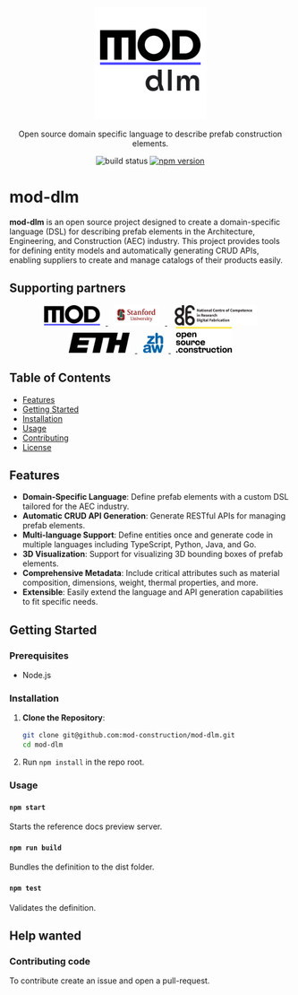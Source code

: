 <div align="center">
  <a href="https://mod.construction/docs/" target="blank">
<img src="assets/mod-dlm-logo.png" alt="mod-dlm-logo" width="200"/>
  </a>

Open source domain specific language to describe prefab construction elements.


![build status](https://github.com/lukeautry/tsoa/actions/workflows/runTestsOnPush.yml/badge.svg)
[![npm version](https://img.shields.io/npm/v/tsoa/latest)](https://www.npmjs.com/package/tsoa)

</div>

# mod-dlm

**mod-dlm** is an open source project designed to create a domain-specific language (DSL) for describing prefab elements in the Architecture, Engineering, and Construction (AEC) industry. This project provides tools for defining entity models and automatically generating CRUD APIs, enabling suppliers to create and manage catalogs of their products easily.

## Supporting partners
<div align="center">
    <a href="https://mod.construction/" target="blank">
        <img src="assets/mod-logo.png" alt="mod-dlm-logo" height="36" style="margin: 0 10px"/>
    </a>
    <a href="https://cee.stanford.edu/" target="blank">
        <img src="assets/stanford-university-logo.png" alt="stanford" height="36" style="margin: 0 10px"/>
    </a>
    <a href="https://dfab.ch/" target="blank">
        <img src="assets/dfab_logo.png" alt="dfab logo" height="36" style="margin: 0 10px"/>
    </a>
    <a href="https://arch.ethz.ch/" target="blank">
        <img src="assets/eth_logo.png" alt="eth logo" height="36" style="margin: 0 10px"/>
    </a>
    <a href="https://www.zhaw.ch/" target="blank">
        <img src="assets/zhaw_logo.png" alt="zhaw logo" height="36" style="margin: 0 10px"/>
    </a>
    <a href="https://opensource.construction/" target="blank">
        <img src="assets/opensource_construction_logo.svg" alt="opensource.construction" width="100" style="margin: 0 10px"/>
    </a>
</div>

## Table of Contents
- [Features](#features)
- [Getting Started](#getting-started)
- [Installation](#tinstallation)
- [Usage](#usage)
- [Contributing](#contributing)
- [License](#license)

## Features
- **Domain-Specific Language**: Define prefab elements with a custom DSL tailored for the AEC industry.
- **Automatic CRUD API Generation**: Generate RESTful APIs for managing prefab elements.
- **Multi-language Support**: Define entities once and generate code in multiple languages including TypeScript, Python, Java, and Go.
- **3D Visualization**: Support for visualizing 3D bounding boxes of prefab elements.
- **Comprehensive Metadata**: Include critical attributes such as material composition, dimensions, weight, thermal properties, and more.
- **Extensible**: Easily extend the language and API generation capabilities to fit specific needs.

## Getting Started

### Prerequisites
- Node.js

### Installation
1. **Clone the Repository**:
   ```bash
   git clone git@github.com:mod-construction/mod-dlm.git
   cd mod-dlm
   ```
2. Run `npm install` in the repo root.

### Usage

#### `npm start`
Starts the reference docs preview server.

#### `npm run build`
Bundles the definition to the dist folder.

#### `npm test`
Validates the definition.

## Help wanted

### Contributing code

To contribute create an issue and open a pull-request.
